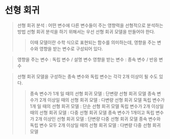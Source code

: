 선형 회귀
=========
>선형 회귀 분석 : 어떤 변수에 다른 변수들이 주는 영향력을 선형적으로 분석하는 방법
>선형 회귀 분석을 하기 위해서는 우선 선형 회귀 모델을 만들어야 한다.
  >>이때 모델이란 수학 식으로 표현되는 함수를 의미하는데, 영향을 주는 변수와 영향을 받는 변수로 구성되어 있다.

>영향을 주는 변수 : 독립 변수 / 설명 변수
>영향을 받는 변수 : 종속 변수 / 반응 변수

>선형 회귀 모델을 구성하는 종속 변수와 독립 변수는 각각 2개 이상이 될 수도 있다.
  >>종속 변수가 1개 일 때의 선형 회귀 모델 : 단변량 선형 회귀 모델
  >>종속 변수가 2개 이상일 때의 선형 회귀 모델 : 다변량 선형 회귀 모델
  >>독립 변수가 1개 일 때의 선형 회귀 모델 : 단순 선형 회귀 모델
  >>독립 변수가 2개 이상일 때의 선형 회귀 모델 : 다중 선형 회귀 모델
  >>종속 변수가 1개이고 독립 변수가 2개 이상인 선형 회귀 모델 : 단변량 다중 선형 회귀 모델
  >>종속 변수와 독립 변수 모두 2개 이상일 때의 선형 회귀 모델 : 다변량 다중 선형 회귀 모델
